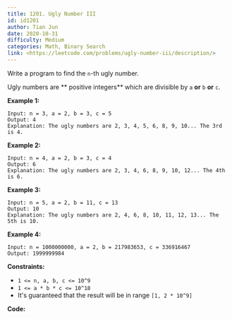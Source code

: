 ```yaml
---
title: 1201. Ugly Number III
id: id1201
author: Tian Jun
date: 2020-10-31
difficulty: Medium
categories: Math, Binary Search
link: <https://leetcode.com/problems/ugly-number-iii/description/>
---
```


Write a program to find the `n`-th ugly number.

Ugly numbers are **  positive integers** which are divisible by `a`  **or**
`b`  **or** `c`.



**Example 1:**
            
	Input: n = 3, a = 2, b = 3, c = 5    
	Output: 4    
	Explanation: The ugly numbers are 2, 3, 4, 5, 6, 8, 9, 10... The 3rd is 4.

**Example 2:**
            
	Input: n = 4, a = 2, b = 3, c = 4    
	Output: 6    
	Explanation: The ugly numbers are 2, 3, 4, 6, 8, 9, 10, 12... The 4th is 6.    

**Example 3:**
            
	Input: n = 5, a = 2, b = 11, c = 13    
	Output: 10    
	Explanation: The ugly numbers are 2, 4, 6, 8, 10, 11, 12, 13... The 5th is 10.    

**Example 4:**
            
	Input: n = 1000000000, a = 2, b = 217983653, c = 336916467    
	Output: 1999999984    



**Constraints:**

  * `1 <= n, a, b, c <= 10^9`
  * `1 <= a * b * c <= 10^18`
  * It's guaranteed that the result will be in range `[1, 2 * 10^9]`


**Code:**
